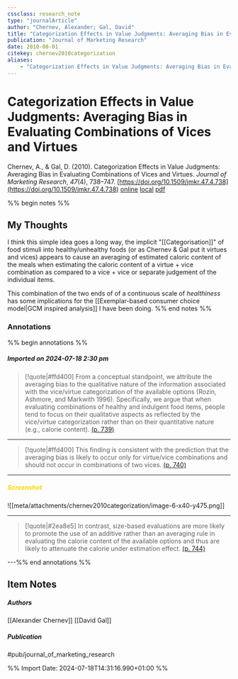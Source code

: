 ```yaml
---
cssclass: research_note
type: "journalArticle"
author: "Chernev, Alexander; Gal, David"
title: "Categorization Effects in Value Judgments: Averaging Bias in Evaluating Combinations of Vices and Virtues"
publication: "Journal of Marketing Research"
date: 2010-08-01
citekey: chernev2010categorization
aliases: 
    - "Categorization Effects in Value Judgments: Averaging Bias in Evaluating Combinations of Vices and Virtues"
---
```


# Categorization Effects in Value Judgments: Averaging Bias in Evaluating Combinations of Vices and Virtues

Chernev, A., & Gal, D. (2010). Categorization Effects in Value Judgments: Averaging Bias in Evaluating Combinations of Vices and Virtues. _Journal of Marketing Research_, _47_(4), 738–747. [https://doi.org/10.1509/jmkr.47.4.738](https://doi.org/10.1509/jmkr.47.4.738)
[online](http://zotero.org/users/7162438/items/XPG2VC79) [local](zotero://select/library/items/XPG2VC79) [pdf](file:///home/gjc216/Zotero/storage/FQSVCJDX/Chernev%20and%20Gal%20-%202010%20-%20Categorization%20Effects%20in%20Value%20Judgments%20Averagi.pdf)
 

 
%% begin notes %%

## My Thoughts

I think this simple idea goes a long way, the implicit "[[Categorisation]]" of food stimuli into healthy/unhealthy foods (or as Chernev & Gal put it virtues and vices) appears to cause an averaging of estimated caloric content of the meals when estimating the caloric content of a virtue + vice combination as compared to a vice + vice or separate judgement of the individual items.

This combination of the two ends of of a continuous scale of _healthiness_ has some implications for the [[Exemplar-based consumer choice model|GCM inspired analysis]] I have been doing.
%% end notes %%

### Annotations

%% begin annotations %%

##### Imported on 2024-07-18 2:30 pm
>[!quote|#ffd400]
>From a conceptual standpoint, we attribute the averaging bias to the qualitative nature of the information associated with the vice/virtue categorization of the available options (Rozin, Ashmore, and Markwith 1996). Specifically, we argue that when evaluating combinations of healthy and indulgent food items, people tend to focus on their qualitative aspects as reflected by the vice/virtue categorization rather than on their quantitative nature (e.g., calorie content). [(p. 739)](zotero://open-pdf/library/items/FQSVCJDX?page=739&annotation=2UVFLBVF)

---
>[!quote|#ffd400]
>This finding is consistent with the prediction that the averaging bias is likely to occur only for virtue/vice combinations and should not occur in combinations of two vices. [(p. 740)](zotero://open-pdf/library/items/FQSVCJDX?page=740&annotation=9BMNGH7J)

---
##### <span style="color: #ffd400">Screenshot</span>
![[meta/attachments/chernev2010categorization/image-6-x40-y475.png]]

---
>[!quote|#2ea8e5]
> In contrast, size-based evaluations are more likely to promote the use of an additive rather than an averaging rule in evaluating the calorie content of the available options and thus are likely to attenuate the calorie under estimation effect. [(p. 744)](zotero://open-pdf/library/items/FQSVCJDX?page=744&annotation=KDZ9FN8M)

---%% end annotations %%

## Item Notes

##### Authors

[[Alexander Chernev]] [[David Gal]]

##### Publication

#pub/journal_of_marketing_research


%% Import Date: 2024-07-18T14:31:16.990+01:00 %%
